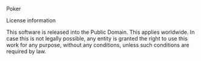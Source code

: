 Poker

License information

This software is released into the Public Domain. This applies worldwide. In case this is not legally possible, any entity is granted the right to use this work for any purpose, without any conditions, unless such conditions are required by law.
